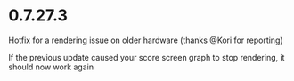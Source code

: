 0.7.27.3
====

Hotfix for a rendering issue on older hardware (thanks @Kori for reporting)

If the previous update caused your score screen graph to stop rendering, it should now work again

